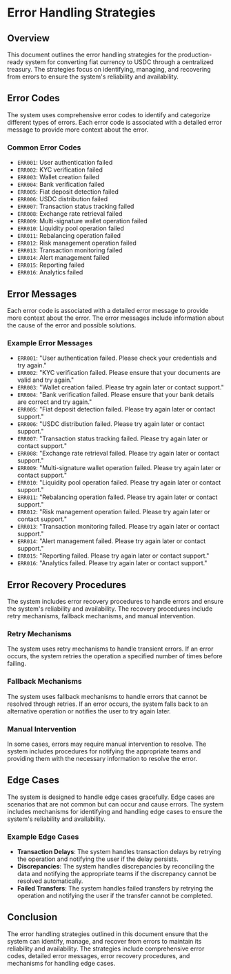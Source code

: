 # Error Handling Strategies

## Overview

This document outlines the error handling strategies for the production-ready system for converting fiat currency to USDC through a centralized treasury. The strategies focus on identifying, managing, and recovering from errors to ensure the system's reliability and availability.

## Error Codes

The system uses comprehensive error codes to identify and categorize different types of errors. Each error code is associated with a detailed error message to provide more context about the error.

### Common Error Codes

- `ERR001`: User authentication failed
- `ERR002`: KYC verification failed
- `ERR003`: Wallet creation failed
- `ERR004`: Bank verification failed
- `ERR005`: Fiat deposit detection failed
- `ERR006`: USDC distribution failed
- `ERR007`: Transaction status tracking failed
- `ERR008`: Exchange rate retrieval failed
- `ERR009`: Multi-signature wallet operation failed
- `ERR010`: Liquidity pool operation failed
- `ERR011`: Rebalancing operation failed
- `ERR012`: Risk management operation failed
- `ERR013`: Transaction monitoring failed
- `ERR014`: Alert management failed
- `ERR015`: Reporting failed
- `ERR016`: Analytics failed

## Error Messages

Each error code is associated with a detailed error message to provide more context about the error. The error messages include information about the cause of the error and possible solutions.

### Example Error Messages

- `ERR001`: "User authentication failed. Please check your credentials and try again."
- `ERR002`: "KYC verification failed. Please ensure that your documents are valid and try again."
- `ERR003`: "Wallet creation failed. Please try again later or contact support."
- `ERR004`: "Bank verification failed. Please ensure that your bank details are correct and try again."
- `ERR005`: "Fiat deposit detection failed. Please try again later or contact support."
- `ERR006`: "USDC distribution failed. Please try again later or contact support."
- `ERR007`: "Transaction status tracking failed. Please try again later or contact support."
- `ERR008`: "Exchange rate retrieval failed. Please try again later or contact support."
- `ERR009`: "Multi-signature wallet operation failed. Please try again later or contact support."
- `ERR010`: "Liquidity pool operation failed. Please try again later or contact support."
- `ERR011`: "Rebalancing operation failed. Please try again later or contact support."
- `ERR012`: "Risk management operation failed. Please try again later or contact support."
- `ERR013`: "Transaction monitoring failed. Please try again later or contact support."
- `ERR014`: "Alert management failed. Please try again later or contact support."
- `ERR015`: "Reporting failed. Please try again later or contact support."
- `ERR016`: "Analytics failed. Please try again later or contact support."

## Error Recovery Procedures

The system includes error recovery procedures to handle errors and ensure the system's reliability and availability. The recovery procedures include retry mechanisms, fallback mechanisms, and manual intervention.

### Retry Mechanisms

The system uses retry mechanisms to handle transient errors. If an error occurs, the system retries the operation a specified number of times before failing.

### Fallback Mechanisms

The system uses fallback mechanisms to handle errors that cannot be resolved through retries. If an error occurs, the system falls back to an alternative operation or notifies the user to try again later.

### Manual Intervention

In some cases, errors may require manual intervention to resolve. The system includes procedures for notifying the appropriate teams and providing them with the necessary information to resolve the error.

## Edge Cases

The system is designed to handle edge cases gracefully. Edge cases are scenarios that are not common but can occur and cause errors. The system includes mechanisms for identifying and handling edge cases to ensure the system's reliability and availability.

### Example Edge Cases

- **Transaction Delays**: The system handles transaction delays by retrying the operation and notifying the user if the delay persists.
- **Discrepancies**: The system handles discrepancies by reconciling the data and notifying the appropriate teams if the discrepancy cannot be resolved automatically.
- **Failed Transfers**: The system handles failed transfers by retrying the operation and notifying the user if the transfer cannot be completed.

## Conclusion

The error handling strategies outlined in this document ensure that the system can identify, manage, and recover from errors to maintain its reliability and availability. The strategies include comprehensive error codes, detailed error messages, error recovery procedures, and mechanisms for handling edge cases.
